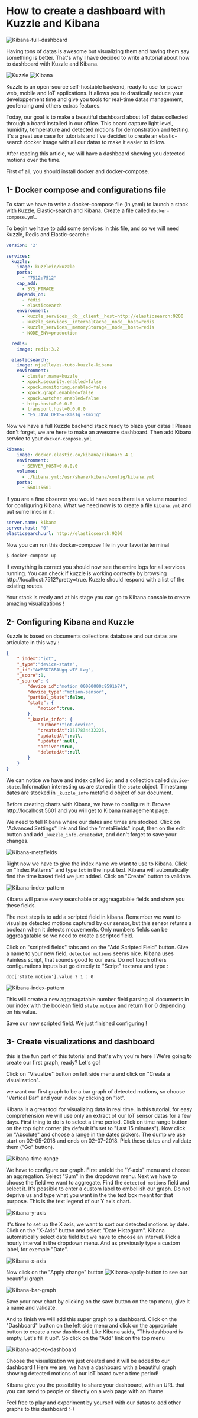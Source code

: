 # How to create a dashboard with Kuzzle and Kibana

![Kibana-full-dashboard](img/full-dashboard.png)

Having tons of datas is awesome but visualizing them and having them say something is better. That's why I have decided to write a tutorial about how to dashboard with Kuzzle and Kibana.

![Kuzzle](img/kuzzle.png) ![Kibana](img/kibana.png)

Kuzzle is an open-source self-hostable backend, ready to use for power web, mobile and IoT applications. It allows you to drastically reduce your developpement time and give you tools for real-time datas management, geofencing and others extras features.

Today, our goal is to make a beautiful dashboard about IoT datas collected through a board installed in our office. This board capture light level, humidity, temperature and detected motions for demonstration and testing. It's a great use case for tutorials and I've decided to create an elastic-search docker image with all our datas to make it easier to follow.

After reading this article, we will have a dashboard showing you detected motions over the time.

First of all, you should install docker and docker-compose.


## 1- Docker compose and configurations file

To start we have to write a docker-compose file (in yaml) to launch a stack with Kuzzle, Elastic-search and Kibana. Create a file called `docker-compose.yml`.

To begin we have to add some services in this file, and so we will need Kuzzle, Redis and Elastic-search :

```yaml
version: '2'

services:
  kuzzle:
    image: kuzzleio/kuzzle
    ports:
      - "7512:7512"
    cap_add:
      - SYS_PTRACE
    depends_on:
      - redis
      - elasticsearch
    environment:
      - kuzzle_services__db__client__host=http://elasticsearch:9200
      - kuzzle_services__internalCache__node__host=redis
      - kuzzle_services__memoryStorage__node__host=redis
      - NODE_ENV=production

  redis:
    image: redis:3.2

  elasticsearch:
    image: njuelle/es-tuto-kuzzle-kibana
    environment:
      - cluster.name=kuzzle
      - xpack.security.enabled=false
      - xpack.monitoring.enabled=false
      - xpack.graph.enabled=false
      - xpack.watcher.enabled=false
      - http.host=0.0.0.0
      - transport.host=0.0.0.0
      - "ES_JAVA_OPTS=-Xms1g -Xmx1g"
```

Now we have a full Kuzzle backend stack ready to blaze your datas ! Please don't forget, we are here to make an awesome dashboard. Then add Kibana service to your `docker-compose.yml`

```yaml
kibana:
    image: docker.elastic.co/kibana/kibana:5.4.1
    environment:
      - SERVER_HOST=0.0.0.0
    volumes:
      - ./kibana.yml:/usr/share/kibana/config/kibana.yml
    ports:
      - 5601:5601
```

If you are a fine observer you would have seen there is a volume mounted for configuring Kibana. What we need now is to create a file `kibana.yml` and put some lines in it :

```yaml
server.name: kibana
server.host: "0"
elasticsearch.url: http://elasticsearch:9200
```

Now you can run this docker-compose file in your favorite terminal

```bash
$ docker-compose up
```
If everything is correct you should now see the entire logs for all services running. You can check if kuzzle is working correctly by browsing http://localhost:7512?pretty=true. Kuzzle should respond with a list of the existing routes.

Your stack is ready and at his stage you can go to Kibana console to create amazing visualizations !

## 2- Configuring Kibana and Kuzzle

Kuzzle is based on documents collections database and our datas are articulate in this way :

```json
{
    "_index":"iot",
    "_type":"device-state",
    "_id":"AWFSDI8RAUgq-wTF-Lwg",
    "_score":1,
    "_source": {
        "device_id":"motion_00000000c9591b74",
        "device_type":"motion-sensor",
        "partial_state":false,
        "state": {
            "motion":true,
        },
        "_kuzzle_info": {
            "author":"iot-device",
            "createdAt":1517834432225,
            "updatedAt":null,
            "updater":null,
            "active":true,
            "deletedAt":null
        }
    }
}
```
We can notice we have and index called `iot` and a collection called `device-state`. Information interesting us are stored in the `state` object. Timestamp dates are stocked in `_kuzzle_info` metafield object of our document. 

Before creating charts with Kibana, we have to configure it. Browse http://localhost:5601 and you will get to Kibana management page.

We need to tell Kibana where our dates and times are stocked. Click on "Advanced Settings" link and find the "metaFields" input, then on the edit button and add `_kuzzle_info.createdAt`, and don't forget to save your changes.

![Kibana-metafields](img/kibana0.png)

Right now we have to give the index name we want to use to Kibana.
Click on "Index Patterns" and type `iot` in the input text. Kibana will automatically find the time based field we just added. Click on "Create" button to validate.

![Kibana-index-pattern](img/kibana1.png)

Kibana will parse every searchable or aggreagatable fields and show you these fields. 

The next step is to add a scripted field in kibana. Remember we want to visualize detected motions captured by our sensor, but this sensor returns a boolean when it detects mouvements. Only numbers fields can be aggreagatable so we need to create a scripted field.

Click on "scripted fields" tabs and on the "Add Scripted Field" button. Give a name to your new field, `detected motions` seems nice.
Kibana uses Painless script, that sounds good to our ears. Do not touch others configurations inputs but go directly to "Script" textarea and type :

```
doc['state.motion'].value ? 1 : 0
```

![Kibana-index-pattern](img/kibana3.png)

This will create a new aggreagatable number field parsing all documents in our index with the boolean field `state.motion` and return 1 or 0 depending on his value.

Save our new scripted field. We just finished configuring !

## 3- Create visualizations and dashboard

this is the fun part of this tutorial and that's why you're here ! We're going to create our first graph, ready? Let's go!

Click on "Visualize" button on left side menu and click on "Create a visualization".

we want our first graph to be a bar graph of detected motions, so choose "Vertical Bar" and your index by clicking on "iot".

Kibana is a great tool for visualizing data in real time. In this tutorial, for easy comprehension we will use only an extract of our IoT sensor datas for a few days. First thing to do is to select a time period. Click on time range button on the top right corner (by default it's set to "Last 15 minutes").
Now click on "Absolute" and choose a range in the dates pickers. The dump we use start on 02-05-2018 and ends on 02-07-2018. Pick these dates and validate them ("Go" button).

![Kibana-time-range](img/kibana2.png)


We have to configure our graph. First unfold the "Y-axis" menu and  choose an aggregation. Select "Sum" in the dropdown menu. Next we have to choose the field we want to aggregate. Find the `detected motions` field and select it. It's possible to enter a custom label to embellish our graph. Do not deprive us and type what you want in the the text box meant for that purpose. This is the text legend of our Y axis chart.

![Kibana-y-axis](img/kibana4.png)

It's time to set up the X axis, we want to sort our detected motions by date.
Click on the "X-Axis" button and select "Date Histogram". Kibana automatically select date field but we have to choose an interval. Pick a hourly interval in the dropdown menu. And as previously type a custom label, for exemple "Date".

![Kibana-x-axis](img/kibana5.png)

Now click on the "Apply change" button ![Kibana-apply-button](img/kibana-apply-button.png) to see our beautiful graph.

![Kibana-bar-graph](img/kibana6.png)

Save your new chart by clicking on the save button on the top menu, give it a name and validate.

And to finish we will add this super graph to a dashboard.
Click on the "Dashboard" button on the left side menu and click on the appropriate button to create a new dashboard.
Like Kibana saids, "This dashboard is empty. Let's fill it up!". So click on the "Add" link on the top menu

![Kibana-add-to-dashboard](img/kibana7.png)

Choose the visualization we just created and it will be added to our dashboard ! Here we are, we have a dashboard with a beautiful graph showing detected motions of our IoT board over a time period!

Kibana give you the possibility to share your dashboard, with an URL that you can send to people or directly on a web page with an iframe

Feel free to play and experiment by yourself with our datas to add other graphs to this dashboard :-)

